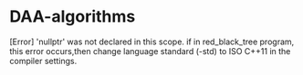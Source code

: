 # DAA-algorithms
[Error] 'nullptr' was not declared in this scope.  if in red_black_tree program, this error occurs,then change language standard (-std) to ISO C++11 in the compiler settings.
